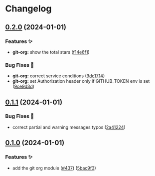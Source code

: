 # Changelog

## [0.2.0](https://github.com/hbstack/header/compare/modules/git-org/v0.1.1...modules/git-org/v0.2.0) (2024-01-01)


### Features ✨

* **git-org:** show the total stars ([f14e6f1](https://github.com/hbstack/header/commit/f14e6f11ac10942c39eeef99e5d073dc918577ee))


### Bug Fixes 🐞

* **git-org:** correct service conditions ([9dc1714](https://github.com/hbstack/header/commit/9dc1714b539e564e7169cb93ccc5a91871ec31d5))
* **git-org:** set Authorization header only if GITHUB_TOKEN env is set ([9ce9d3d](https://github.com/hbstack/header/commit/9ce9d3db0e18a3cc0fd56c5690a84d5c2e09445f))

## [0.1.1](https://github.com/hbstack/header/compare/modules/git-org/v0.1.0...modules/git-org/v0.1.1) (2024-01-01)


### Bug Fixes 🐞

* correct partial and warning messages typos ([2a41224](https://github.com/hbstack/header/commit/2a412244958a5822b4e5c838c2056cd002ca56b6))

## [0.1.0](https://github.com/hbstack/header/compare/modules/git-org-v0.0.1...modules/git-org/v0.1.0) (2024-01-01)


### Features ✨

* add the git org module ([#437](https://github.com/hbstack/header/issues/437)) ([5bac9f3](https://github.com/hbstack/header/commit/5bac9f331eaf0c6e888a507ba6de189efa36ac4e))
